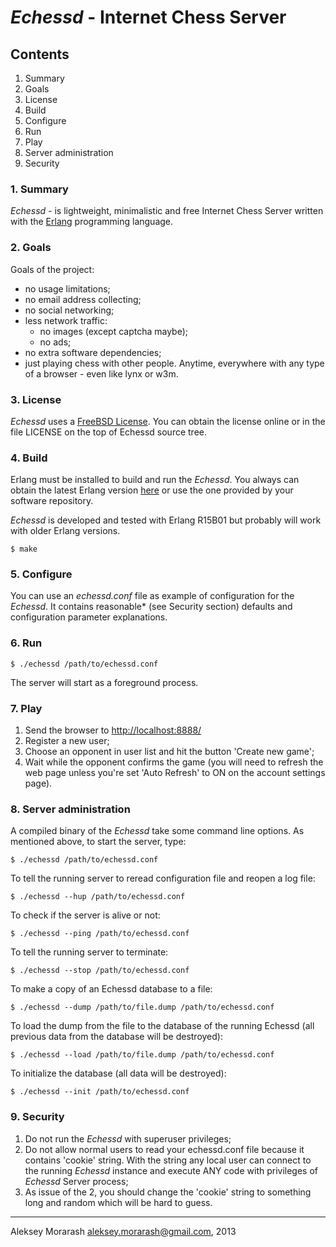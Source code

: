 # _Echessd_ - Internet Chess Server

## Contents

 1. Summary
 2. Goals
 3. License
 4. Build
 5. Configure
 6. Run
 7. Play
 8. Server administration
 9. Security

### 1. Summary

_Echessd_ - is lightweight, minimalistic and free Internet Chess
Server written with the [Erlang](http://www.erlang.org/) programming language.

### 2. Goals

Goals of the project:
 - no usage limitations;
 - no email address collecting;
 - no social networking;
 - less network traffic:
   - no images (except captcha maybe);
   - no ads;
 - no extra software dependencies;
 - just playing chess with other people. Anytime, everywhere
   with any type of a browser - even like lynx or w3m.

### 3. License

_Echessd_ uses a [FreeBSD License](http://www.freebsd.org/copyright/freebsd-license.html).
You can obtain the license online or in the file LICENSE on the top of Echessd source tree.

### 4. Build

Erlang must be installed to build and run the _Echessd_.
You always can obtain the latest Erlang version [here](http://www.erlang.org/download.html)
or use the one provided by your software repository.

_Echessd_ is developed and tested with Erlang R15B01 but probably
will work with older Erlang versions.

    $ make

### 5. Configure

You can use an _echessd.conf_ file as example of configuration for the _Echessd_.
It contains reasonable* (see Security section) defaults and configuration
parameter explanations.

### 6. Run

    $ ./echessd /path/to/echessd.conf

The server will start as a foreground process.

### 7. Play

1. Send the browser to [http://localhost:8888/](http://localhost:8888/)
2. Register a new user;
3. Choose an opponent in user list and hit the button 'Create new game';
4. Wait while the opponent confirms the game (you will need to
 refresh the web page unless you're set 'Auto Refresh' to ON on the
 account settings page).

### 8. Server administration

A compiled binary of the _Echessd_ take some command line options.
As mentioned above, to start the server, type:

    $ ./echessd /path/to/echessd.conf

To tell the running server to reread configuration file and reopen a log file:

    $ ./echessd --hup /path/to/echessd.conf

To check if the server is alive or not:

    $ ./echessd --ping /path/to/echessd.conf

To tell the running server to terminate:

    $ ./echessd --stop /path/to/echessd.conf

To make a copy of an Echessd database to a file:

    $ ./echessd --dump /path/to/file.dump /path/to/echessd.conf

To load the dump from the file to the database of the running Echessd
(all previous data from the database will be destroyed):

    $ ./echessd --load /path/to/file.dump /path/to/echessd.conf

To initialize the database (all data will be destroyed):

    $ ./echessd --init /path/to/echessd.conf

### 9. Security

1. Do not run the _Echessd_ with superuser privileges;
2. Do not allow normal users to read your echessd.conf file
   because it contains 'cookie' string. With the string any
   local user can connect to the running _Echessd_ instance and
   execute ANY code with privileges of _Echessd_ Server process;
3. As issue of the 2, you should change the 'cookie' string to
   something long and random which will be hard to guess.

-----------------------------------------------------------------
Aleksey Morarash <aleksey.morarash@gmail.com>, 2013
